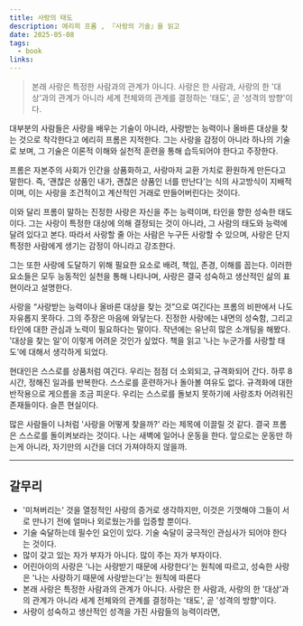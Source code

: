 ```yaml
---
title: 사랑의 태도
description: 에리히 프롬 , 『사랑의 기술』을 읽고
date: 2025-05-08
tags:
  - book
links:
---
```

>본래 사랑은 특정한 사람과의 관계가 아니다. 사랑은 한 사람과, 사랑의 한 '대상'과의 관계가 아니라 세계 전체와의 관계를 결정하는 '태도', 곧 '성격의 방향'이다.

대부분의 사람들은 사랑을 배우는 기술이 아니라, 사랑받는 능력이나 올바른 대상을 찾는 것으로 착각한다고 에리히 프롬은 지적한다. 그는 사랑을 감정이 아니라 하나의 기술로 보며, 그 기술은 이론적 이해와 실천적 훈련을 통해 습득되어야 한다고 주장한다.

프롬은 자본주의 사회가 인간을 상품화하고, 사랑마저 교환 가치로 환원하게 만든다고 말한다. 즉, ‘괜찮은 상품인 내가, 괜찮은 상품인 너를 만난다’는 식의 사고방식이 지배적이며, 이는 사랑을 조건적이고 계산적인 거래로 만들어버린다는 것이다.

이와 달리 프롬이 말하는 진정한 사랑은 자신을 주는 능력이며, 타인을 향한 성숙한 태도이다. 그는 사랑이 특정한 대상에 의해 결정되는 것이 아니라, 그 사람의 태도와 능력에 달려 있다고 본다. 따라서 사랑할 줄 아는 사람은 누구든 사랑할 수 있으며, 사랑은 단지 특정한 사람에게 생기는 감정이 아니라고 강조한다.  

그는 또한 사랑에 도달하기 위해 필요한 요소로 배려, 책임, 존경, 이해를 꼽는다. 이러한 요소들은 모두 능동적인 실천을 통해 나타나며, 사랑은 결국 성숙하고 생산적인 삶의 표현이라고 설명한다.

사랑을 “사랑받는 능력이나 올바른 대상을 찾는 것”으로 여긴다는 프롬의 비판에서 나도 자유롭지 못하다. 그의 주장은 마음에 와닿는다. 진정한 사랑에는 내면의 성숙함, 그리고 타인에 대한 관심과 노력이 필요하다는 말이다. 작년에는 유난히 많은 소개팅을 해봤다. '대상을 찾는 일'이 이렇게 어려운 것인가 싶었다. 책을 읽고 '나는 누군가를 사랑할 태도'에 대해서 생각하게 되었다.

현대인은 스스로를 상품처럼 여긴다. 우리는 점점 더 소외되고, 규격화되어 간다. 하루 8시간, 정해진 일과를 반복한다. 스스로를 훈련하거나 돌아볼 여유도 없다. 규격화에 대한 반작용으로 게으름을 조금 피운다. 우리는 스스로를 돌보지 못하기에 사랑조차 어려워진 존재들이다. 슬픈 현실이다.

많은 사람들이 나처럼 '사랑을 어떻게 찾을까?' 라는 제목에 이끌릴 것 같다. 결국 프롬은 스스로를 돌이켜보라는 것이다. 나는 새벽에 일어나 운동을 한다. 앞으로는 운동만 하는게 아니라, 자기만의 시간을 더더 가져야하지 않을까.

--- 

## 갈무리
- '미쳐버리는' 것을 열정적인 사랑의 증거로 생각하지만, 이것은 기껏해야 그들이 서로 만나기 전에 얼마나 외로웠는가를 입증할 뿐이다.
- 기술 숙달하는데 필수인 요인이 있다. 기술 숙달이 궁극적인 관심사가 되어야 한다는 것이다.
- 많이 갖고 있는 자가 부자가 아니다. 많이 주는 자가 부자이다.
- 어린아이의 사랑은 '나는 사랑받기 때문에 사랑한다'는 원칙에 따르고, 성숙한 사랑은 '나는 사랑하기 때문에 사랑받는다'는 원칙에 따른다
- 본래 사랑은 특정한 사람과의 관계가 아니다. 사랑은 한 사람과, 사랑의 한 '대상'과의 관계가 아니라 세계 전체와의 관계를 결정하는 '태도', 곧 '성격의 방향'이다.
- 사랑이 성숙하고 생산적인 성격을 가진 사람들의 능력이라면, 